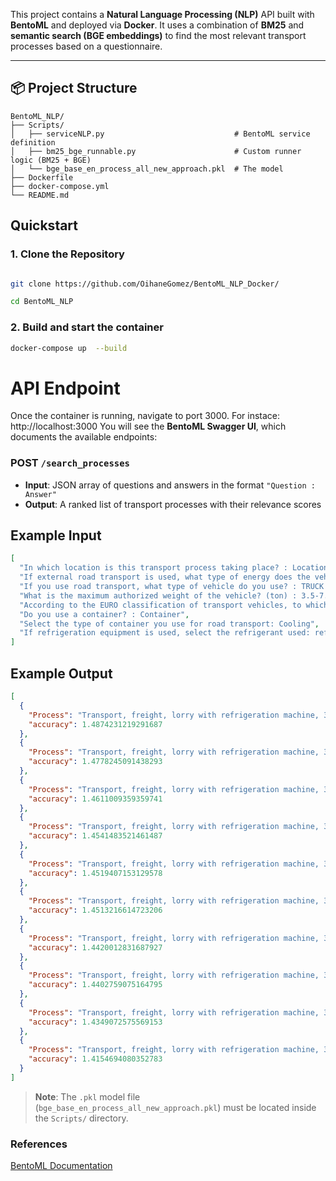 This project contains a **Natural Language Processing (NLP)** API built with **BentoML** and deployed via **Docker**. It uses a combination of **BM25** and **semantic search (BGE embeddings)** to find the most relevant transport processes based on a questionnaire.


---


## 📦 Project Structure

  
```plaintext
BentoML_NLP/
├── Scripts/
│   ├── serviceNLP.py                             # BentoML service definition
│   ├── bm25_bge_runnable.py                      # Custom runner logic (BM25 + BGE)
│   └── bge_base_en_process_all_new_approach.pkl  # The model
├── Dockerfile
├── docker-compose.yml
└── README.md
```


  

## Quickstart

  

### 1. Clone the Repository

  

```bash

git clone https://github.com/OihaneGomez/BentoML_NLP_Docker/

cd BentoML_NLP

  ```

### 2. Build and start the container
```bash
docker-compose up  --build
  ```
  

  
# API Endpoint
Once the container is running, navigate to port 3000. For instace: http://localhost:3000 
You will see the **BentoML Swagger UI**, which documents the available endpoints:

### POST `/search_processes`

- **Input**: JSON array of questions and answers in the format `"Question : Answer"`
- **Output**: A ranked list of transport processes with their relevance scores

## Example Input

```json
[
  "In which location is this transport process taking place? : Location GLO",
  "If external road transport is used, what type of energy does the vehicle use? : Gasoline gas",
  "If you use road transport, what type of vehicle do you use? : TRUCK LORRY",
  "What is the maximum authorized weight of the vehicle? (ton) : 3.5-7.5",
  "According to the EURO classification of transport vehicles, to which group does your vehicle belong? : EURO3 EU3",
  "Do you use a container? : Container",
  "Select the type of container you use for road transport: Cooling",
  "If refrigeration equipment is used, select the refrigerant used: refrigeration R134a"
]
```
## Example Output


```json
[
  {
    "Process": "Transport, freight, lorry with refrigeration machine, 3.5-7.5 ton, EURO3, R134a refrigerant, cooling {GLO}| transport, freight, lorry with refrigeration machine, 3.5-7.5 ton, EURO3, R134a refrigerant, cooling | APOS, U | {Location:GLO} | {Unit:tkm}",
    "accuracy": 1.4874231219291687
  },
  {
    "Process": "Transport, freight, lorry with refrigeration machine, 3.5-7.5 ton, EURO3, carbon dioxide, liquid refrigerant, cooling {GLO}| transport, freight, lorry with refrigeration machine, 3.5-7.5 ton, EURO3, carbon dioxide, liquid refrigerant, cooling | APOS, U | {Location:GLO} | {Unit:tkm}",
    "accuracy": 1.4778245091438293
  },
  {
    "Process": "Transport, freight, lorry with refrigeration machine, 3.5-7.5 ton, EURO4, R134a refrigerant, cooling {GLO}| transport, freight, lorry with refrigeration machine, 3.5-7.5 ton, EURO4, R134a refrigerant, cooling | APOS, U | {Location:GLO} | {Unit:tkm}",
    "accuracy": 1.4611009359359741
  },
  {
    "Process": "Transport, freight, lorry with refrigeration machine, 3.5-7.5 ton, EURO5, R134a refrigerant, cooling {GLO}| transport, freight, lorry with refrigeration machine, 3.5-7.5 ton, EURO5, R134a refrigerant, cooling | APOS, U | {Location:GLO} | {Unit:tkm}",
    "accuracy": 1.4541483521461487
  },
  {
    "Process": "Transport, freight, lorry with refrigeration machine, 3.5-7.5 ton, EURO6, R134a refrigerant, cooling {GLO}| transport, freight, lorry with refrigeration machine, 3.5-7.5 ton, EURO6, R134a refrigerant, cooling | APOS, U | {Location:GLO} | {Unit:tkm}",
    "accuracy": 1.4519407153129578
  },
  {
    "Process": "Transport, freight, lorry with refrigeration machine, 3.5-7.5 ton, EURO4, carbon dioxide, liquid refrigerant, cooling {GLO}| transport, freight, lorry with refrigeration machine, 3.5-7.5 ton, EURO4, carbon dioxide, liquid refrigerant, cooling | APOS, U | {Location:GLO} | {Unit:tkm}",
    "accuracy": 1.4513216614723206
  },
  {
    "Process": "Transport, freight, lorry with refrigeration machine, 3.5-7.5 ton, EURO3, carbon dioxide, liquid refrigerant, cooling {GLO}| market for transport, freight, lorry with refrigeration machine, 3.5-7.5 ton, EURO3, carbon dioxide, liquid refri(...)_1 | APOS, U | {Location:GLO} | {Unit:tkm}",
    "accuracy": 1.4420012831687927
  },
  {
    "Process": "Transport, freight, lorry with refrigeration machine, 3.5-7.5 ton, EURO5, carbon dioxide, liquid refrigerant, cooling {GLO}| transport, freight, lorry with refrigeration machine, 3.5-7.5 ton, EURO5, carbon dioxide, liquid refrigerant, cooling | APOS, U | {Location:GLO} | {Unit:tkm}",
    "accuracy": 1.4402759075164795
  },
  {
    "Process": "Transport, freight, lorry with refrigeration machine, 3.5-7.5 ton, EURO6, carbon dioxide, liquid refrigerant, cooling {GLO}| transport, freight, lorry with refrigeration machine, 3.5-7.5 ton, EURO6, carbon dioxide, liquid refrigerant, cooling | APOS, U | {Location:GLO} | {Unit:tkm}",
    "accuracy": 1.4349072575569153
  },
  {
    "Process": "Transport, freight, lorry with refrigeration machine, 3.5-7.5 ton, EURO5, carbon dioxide, liquid refrigerant, cooling {GLO}| market for transport, freight, lorry with refrigeration machine, 3.5-7.5 ton, EURO5, carbon dioxide, liquid refri(...)_3 | APOS, U | {Location:GLO} | {Unit:tkm}",
    "accuracy": 1.4154694080352783
  }
]
```


> **Note**: The `.pkl` model file (`bge_base_en_process_all_new_approach.pkl`) must be located inside the `Scripts/` directory.

### References
[BentoML Documentation](https://docs.bentoml.org/)


